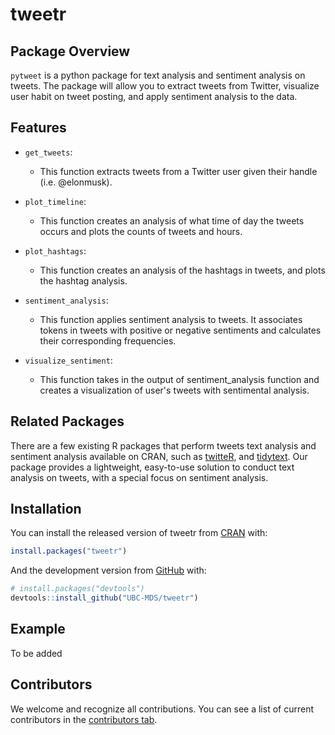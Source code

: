 # tweetr

<!-- badges: start -->
<!-- badges: end -->

## Package Overview           
`pytweet` is a python package for text analysis and sentiment analysis on tweets. The package will allow you to extract tweets from Twitter, visualize user habit on tweet posting, and apply sentiment analysis to the data.        

## Features

- `get_tweets`:              
    - This function extracts tweets from a Twitter user given their handle (i.e. @elonmusk). 

- `plot_timeline`:             
    - This function creates an analysis of what time of day the tweets occurs and plots the counts of tweets and hours. 

- `plot_hashtags`:             
    - This function creates an analysis of the hashtags in tweets, and plots the hashtag analysis.

- `sentiment_analysis`:              
    - This function applies sentiment analysis to tweets. It associates tokens in tweets with positive or negative sentiments and calculates their corresponding frequencies.           

- `visualize_sentiment`:            
    -    This function takes in the output of sentiment_analysis function and creates a visualization of user's tweets with sentimental analysis.
    
## Related Packages

There are a few existing R packages that perform tweets text analysis and sentiment analysis available on CRAN, such as [twitteR](https://cran.r-project.org/web/packages/twitteR/), and [tidytext](https://cran.r-project.org/web/packages/tidytext/). Our package provides a lightweight, easy-to-use solution to conduct text analysis on tweets, with a special focus on sentiment analysis. 

## Installation

You can install the released version of tweetr from [CRAN](https://CRAN.R-project.org) with:

``` r
install.packages("tweetr")
```

And the development version from [GitHub](https://github.com/) with:

``` r
# install.packages("devtools")
devtools::install_github("UBC-MDS/tweetr")
```
## Example

To be added

## Contributors

We welcome and recognize all contributions. You can see a list of current contributors in the [contributors tab](https://github.com/UBC-MDS/tweetr/graphs/contributors).
